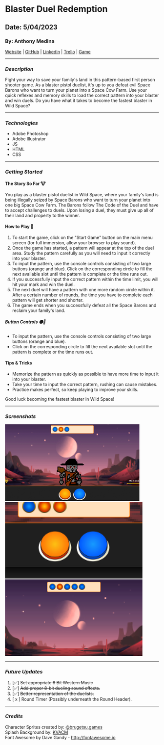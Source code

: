 # Blaster Duel Redemption

## Date: 5/04/2023

### By: Anthony Medina

[Website](https://www.anthonyjmedina.com/) | [GitHub](https://github.com/ajm24027) | [LinkedIn](https://www.linkedin.com/in/anthonyjmedina/) | [Trello](https://trello.com/w/design_playground/home) | [Game](https://playbdr.surge.sh)

---

### **_Description_**

Fight your way to save your family's land in this pattern-based first person shooter game. As a blaster pistol duelist, it's up to you defeat evil Space Barons who want to turn your planet into a Space Cow Farm. Use your quick reflexes and memory skills to load the correct pattern into your blaster and win duels. Do you have what it takes to become the fastest blaster in Wild Space?

---

### **_Technologies_**

- Adobe Photoshop
- Adobe Illustrator
- JS
- HTML
- CSS

---

### **_Getting Started_**

#### **The Story So Far** 🐮

You play as a blaster pistol duelist in Wild Space, where your family's land is being illegally seized by Space Barons who want to turn your planet into one big Space Cow Farm. The Barons follow The Code of the Duel and have to accept challenges to duels. Upon losing a duel, they must give up all of their land and property to the winner.

#### **How to Play** 🔫

1. To start the game, click on the "Start Game" button on the main menu screen (for full immersion, allow your browser to play sound).
2. Once the game has started, a pattern will appear at the top of the duel area. Study the pattern carefully as you will need to input it correctly into your blaster.
3. To input the pattern, use the console controls consisting of two large buttons (orange and blue). Click on the corresponding circle to fill the next available slot until the pattern is complete or the time runs out.
4. If you successfully input the correct pattern within the time limit, you will hit your mark and win the duel.
5. The next duel will have a pattern with one more random circle within it. After a certain number of rounds, the time you have to complete each pattern will get shorter and shorter.
6. The game ends when you successfully defeat all the Space Barons and reclaim your family's land.

##### **Button Controls** 🟠🔵

- To input the pattern, use the console controls consisting of two large buttons (orange and blue).
- Click on the corresponding circle to fill the next available slot until the pattern is complete or the time runs out.

#### **Tips & Tricks**

- Memorize the pattern as quickly as possible to have more time to input it into your blaster.
- Take your time to input the correct pattern, rushing can cause mistakes.
- Practice makes perfect, so keep playing to improve your skills.

Good luck becoming the fastest blaster in Wild Space!

---

### **_Screenshots_**

![Gameplay1](imgs/gameplay-image.png) ![Gameplay2](imgs/gamePlayScreenShots_controls.png) ![Gameplay2](imgs/gamePlayScreenShots_reference.png)

---

### **_Future Updates_**

1. [✅] ~~Set appropriate 8 Bit Western Music~~
2. [✅] ~~Add proper 8-bit dueling sound effects.~~
3. [✅] ~~Better representation of the duelists.~~
4. [ x ] Round Timer (Possibly underneath the Round Header).

---

### **_Credits_**

Character Sprites created by: [@brugetsu.games](https://play.google.com/store/apps/details?id=com.Brugetsu.inc)<br />
Splash Background by: [KVACM](https://kvacm.artstation.com/projects/BmA8Ak)<br />
Font Awesome by Dave Gandy - http://fontawesome.io
